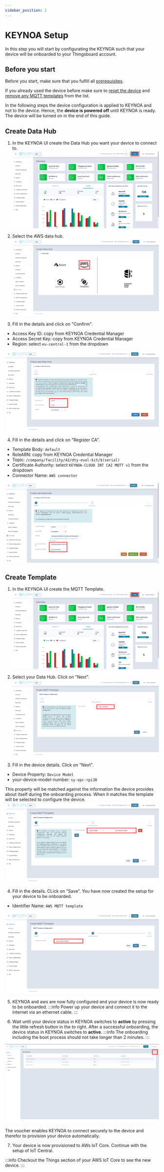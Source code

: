 ```yaml
---
sidebar_position: 2
---
```


# KEYNOA Setup
In this step you will start by configurating the KEYNOA such that your device will be onboarded to your Thingsboard account.

## Before you start

Before you start, make sure that you fulfill all [prerequisites](/Eval%20Kit/Prerequsites).

If you already used the device before make sure to [reset the device](/Eval%20Kit/Prerequsites#reset-device) and [remove any MQTT templates](/Eval%20Kit/Prerequsites#remove-mqtt-templates) from the list.

In the following steps the device configuration is applied to KEYNOA and not to the device.
Hence, the **device is powered off** until KEYNOA is ready.
The device will be turned on in the end of this guide.


## Create Data Hub
1. In the KEYNOA UI create the Data Hub you want your device to connect to.
![KEYNOA](/img/KEYNOA/Dashboard.png)

2. Select the AWS data hub.
![KEYNOA](/img/KEYNOA/AWS/Data-Hub.png)
 
3. Fill in the details and click on "Confirm".

- Access Key ID: copy from KEYNOA Credential Manager
- Access Secret Key: copy from KEYNOA Credential Manager
- Region: select `eu-central-1` from the dropdown

![KEYNOA](/img/KEYNOA/AWS/Data-Hub-details.png)

4. Fill in the details and click on "Register CA".

- Template Body: `default`
- RoleARN: copy from KEYNOA Credential Manager
- Topic: `/company/facility/42/dty-eval-kit/$(serial)`
- Certificate Authority: select `KEYNOA-CLOUD INT CA2 MQTT v1` from the dropdown
- Connector Name: `AWS connector`

![KEYNOA](/img/KEYNOA/AWS/Data-Hub-details-2.png)

## Create Template
1. In the KEYNOA UI create the MQTT Template.
![KEYNOA](/img/KEYNOA/Dashboard.png)

2. Select your Data Hub. Click on "Next".
![KEYNOA](/img/KEYNOA/IoT-Central/MQTT-template-1.png)

3. Fill in the device details. Click on "Next".

- Device Property: `Device Model`
- your-device-model-number: `sy-epc-rpi30`

This property will be matched against the information the device provides about itself during the onboarding process. When it matches the template will be selected to configure the device.
![KEYNOA](/img/KEYNOA/MQTT-template-2.png)

4. Fill in the details. CLick on "Save". You have now created the setup for your device to be onboarded.

- Identifier Name: `AWS MQTT template`

![KEYNOA](/img/KEYNOA/MQTT-template-3.png)


5. KEYNOA and aws are now fully configured and your device is now ready to be onboarded.
:::info
Power up your device and connect it to the internet via an ethernet cable.
:::

6. Wait until your device status in KEYNOA switches to **active** by pressing the little refresh button in the to right.
After a successful onboarding, the device status in KEYNOA switches to **active**.
:::info
The onboarding including the boot process should not take longer than 2 minutes.
:::

![KEYNOA](/img/KEYNOA/devices_list_refresh.png)

The voucher enables KEYNOA to connect securely to the device and therefor to provision your device automatically.

7. Your device is now provisioned to AWs IoT Core. Continue with the setup of IoT Central.

:::info
Checkout the Things section of your AWS IoT Core to see the new device.
:::
